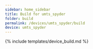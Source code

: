 ```yaml
---
sidebar: home_sidebar
title: Build for umts_spyder
folder: build
permalink: /devices/umts_spyder/build
device: umts_spyder
---
```

{% include templates/device_build.md %}
